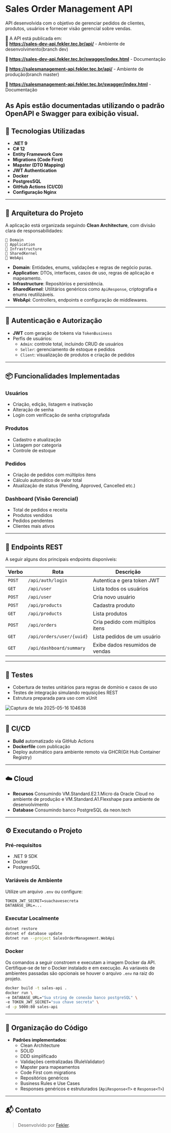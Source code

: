 
# Sales Order Management API

API desenvolvida com o objetivo de gerenciar pedidos de clientes, produtos, usuários e fornecer visão gerencial sobre vendas.

📡 A API está publicada em:  
**🔗 https://sales-dev-api.fekler.tec.br/api/** - Ambiente de desenvolvimento(branch dev)

**📖 https://sales-dev-api.fekler.tec.br/swagger/index.html** - Documentação

**🔗 https://salesmanagement-api.fekler.tec.br/api/** - Ambiente de produção(branch master)

**📖 https://salesmanagement-api.fekler.tec.br/swagger/index.html** - Documentação

  As Apis estão documentadas utilizando o padrão OpenAPI e Swagger para exibição visual.
---

## 🔧 Tecnologias Utilizadas

- **.NET 9**
- **C# 12**
- **Entity Framework Core**
- **Migrations (Code First)**
- **Mapster (DTO Mapping)**
- **JWT Authentication**
- **Docker**
- **PostgresSQL**
- **GitHub Actions (CI/CD)**
- **Configuração Nginx**

---

## 🧱 Arquitetura do Projeto

A aplicação está organizada seguindo **Clean Architecture**, com divisão clara de responsabilidades:

```
📁 Domain
📁 Application
📁 Infrastructure
📁 SharedKernel
📁 WebApi
```

- **Domain**: Entidades, enums, validações e regras de negócio puras.
- **Application**: DTOs, interfaces, casos de uso, regras de aplicação e mapeamento.
- **Infrastructure**: Repositórios e persistência.
- **SharedKernel**: Utilitários genéricos como `ApiResponse`, criptografia e enums reutilizáveis.
- **WebApi**: Controllers, endpoints e configuração de middlewares.

---

## 🔐 Autenticação e Autorização

- **JWT** com geração de tokens via `TokenBusiness`
- Perfis de usuários:
  - `Admin`: controle total, incluindo CRUD de usuários
  - `Seller`: gerenciamento de estoque e pedidos
  - `Client`: visualização de produtos e criação de pedidos

---

## 📦 Funcionalidades Implementadas

### Usuários
- Criação, edição, listagem e inativação
- Alteração de senha
- Login com verificação de senha criptografada

### Produtos
- Cadastro e atualização
- Listagem por categoria
- Controle de estoque

### Pedidos
- Criação de pedidos com múltiplos itens
- Cálculo automático de valor total
- Atualização de status (Pending, Approved, Cancelled etc.)

### Dashboard (Visão Gerencial)
- Total de pedidos e receita
- Produtos vendidos
- Pedidos pendentes
- Clientes mais ativos

---

## 📡 Endpoints REST

A seguir alguns dos principais endpoints disponíveis:

| Verbo | Rota | Descrição |
|-------|------|-----------|
| `POST` | `/api/auth/login` | Autentica e gera token JWT |
| `GET` | `/api/user` | Lista todos os usuários |
| `POST` | `/api/user` | Cria novo usuário |
| `POST` | `/api/products` | Cadastra produto |
| `GET` | `/api/products` | Lista produtos |
| `POST` | `/api/orders` | Cria pedido com múltiplos itens |
| `GET` | `/api/orders/user/{uuid}` | Lista pedidos de um usuário |
| `GET` | `/api/dashboard/summary` | Exibe dados resumidos de vendas |

---

## 🧪 Testes

- Cobertura de testes unitários para regras de domínio e casos de uso
- Testes de integração simulando requisições REST
- Estrutura preparada para uso com xUnit
  
![Captura de tela 2025-05-16 104638](https://github.com/user-attachments/assets/cd05c7ed-c01e-4911-aefc-094833a9b017)

---

## 🚀 CI/CD

- **Build** automatizado via GitHub Actions
- **Dockerfile** com publicação 
- Deploy automático para ambiente remoto via GHCR(Git Hub Container Registry)

---
## ☁️ Cloud

- **Recursos** Consumindo VM.Standard.E2.1.Micro da Oracle Cloud no ambiente de produção e VM.Standard.A1.Flexshape para ambiente de desenvolvimento
- **Database** Consumindo banco PostgreSQL da neon.tech

---
## ⚙️ Executando o Projeto

### Pré-requisitos
- .NET 9 SDK
- Docker
- PostgresSQL

### Variáveis de Ambiente
Utilize um arquivo `.env` ou configure:
```env
TOKEN_JWT_SECRET=suachavesecreta
DATABASE_URL=...
```

### Executar Localmente
```bash
dotnet restore
dotnet ef database update
dotnet run --project SalesOrderManagement.WebApi
```

### Docker
Os comandos a seguir constroem e executam a imagem Docker da API. Certifique-se de ter o Docker instalado e em execução.
As variaveis de ambientes passadas são opcionais se houver o arquivo `.env` na raiz do projeto.

```bash
docker build -t sales-api .
docker run \
-e DATABASE_URL="Sua string de conexão banco postgreSQL" \
-e TOKEN_JWT_SECRET="sua chave secreta" \
-d -p 5000:80 sales-api
```

---

## 📁 Organização do Código

- **Padrões implementados**:
  - Clean Architecture
  - SOLID
  - DDD simplificado
  - Validações centralizadas (RuleValidator)
  - Mapster para mapeamentos
  - Code First com migrations
  - Repositórios genéricos
  - Business Rules e Use Cases
  - Responses genéricos e estruturados (`ApiResponse<T>` e `Response<T>`)

---

## 📬 Contato

> Desenvolvido por [Fekler](https://github.com/Fekler).
